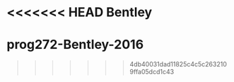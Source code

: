 <<<<<<< HEAD
Bentley
=======
# prog272-Bentley-2016
>>>>>>> 4db40031dad11825c4c5c2632109ffa05dcd1c43
